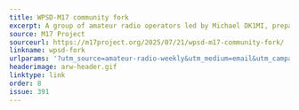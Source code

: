 ```yaml
---
title: WPSD-M17 community fork
excerpt: A group of amateur radio operators led by Michael DK1MI, prepared a WPSD fork, bringing back its M17 support.
source: M17 Project
sourceurl: https://m17project.org/2025/07/21/wpsd-m17-community-fork/
linkname: wpsd-fork
urlparams: '?utm_source=amateur-radio-weekly&utm_medium=email&utm_campaign=newsletter'
headerimage: arw-header.gif
linktype: link
order: 8
issue: 391
---
```

